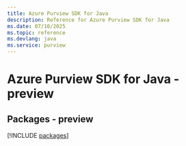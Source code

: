 ```yaml
---
title: Azure Purview SDK for Java
description: Reference for Azure Purview SDK for Java
ms.date: 07/10/2025
ms.topic: reference
ms.devlang: java
ms.service: purview
---
```

# Azure Purview SDK for Java - preview
## Packages - preview
[!INCLUDE [packages](purview-index.md)]